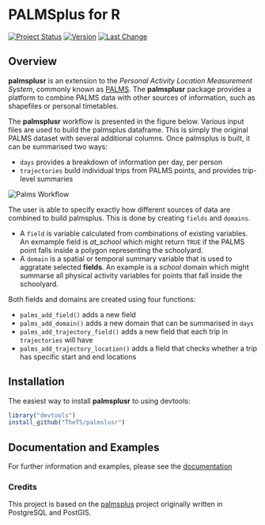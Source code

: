 
<!-- README.md is generated from README.Rmd. Please edit that file -->
PALMSplus for R
===============

<!--[![AppVeyor Build Status](https://ci.appveyor.com/api/projects/status/github/TheTS/palmsplusr?branch=master&svg=true)](https://ci.appveyor.com/project/TheTS/palmsplusr)-->
<!--[![Travis-CI Build Status](https://travis-ci.org/TheTS/palmsplusr.svg?branch=master)](https://travis-ci.org/TheTS/palmsplusr) -->
<!--[![codecov](https://codecov.io/gh/TheTS/actigraph.sleepr/branch/master/graph/badge.svg)](https://codecov.io/gh/TheTS/actigraph.sleepr)-->
[![Project Status](http://www.repostatus.org/badges/latest/wip.svg)](http://www.repostatus.org/#wip) [![Version](https://img.shields.io/badge/Package%20version-0.1.0-orange.svg)](commits/master) [![Last Change](https://img.shields.io/badge/Last%20change-2017--12--20-yellowgreen.svg)](/commits/master)

Overview
--------

**palmsplusr** is an extension to the *Personal Activity Location Measurement System*, commonly known as [PALMS](https://ucsd-palms-project.wikispaces.com/). The **palmsplusr** package provides a platform to combine PALMS data with other sources of information, such as shapefiles or personal timetables.

The **palmsplusr** workflow is presented in the figure below. Various input files are used to build the palmsplus dataframe. This is simply the original PALMS dataset with several additional columns. Once palmsplus is built, it can be summarised two ways:

-   `days` provides a breakdown of information per day, per person
-   `trajectories` build individual trips from PALMS points, and provides trip-level summaries

![Palms Workflow](https://i.imgur.com/8WOw3mD.png)

The user is able to specify exactly how different sources of data are combined to build palmsplus. This is done by creating `fields` and `domains`.

-   A `field` is variable calculated from combinations of existing variables. An exmample field is *at\_school* which might return `TRUE` if the PALMS point falls inside a polygon representing the schoolyard.
-   A `domain` is a spatial or temporal summary variable that is used to aggratate selected **fields**. An example is a *school* domain which might summarse all physical activity variables for points that fall inside the schoolyard.

Both fields and domains are created using four functions:

-   `palms_add_field()` adds a new field
-   `palms_add_domain()` adds a new domain that can be summarised in `days`
-   `palms_add_trajectory_field()` adds a new field that each trip in `trajectories` will have
-   `palms_add_trajectory_location()` adds a field that checks whether a trip has specific start and end locations

Installation
------------

The easiest way to install **palmsplusr** to using devtools:

``` r
library("devtools")
install_github("TheTS/palmslusr")
```

Documentation and Examples
--------------------------

For further information and examples, please see the [documentation](http://thets.github.io/palmsplusr/)

### Credits

This project is based on the [palmsplus](https://github.com/bsnizek/palmsplus) project originally written in PostgreSQL and PostGIS.
